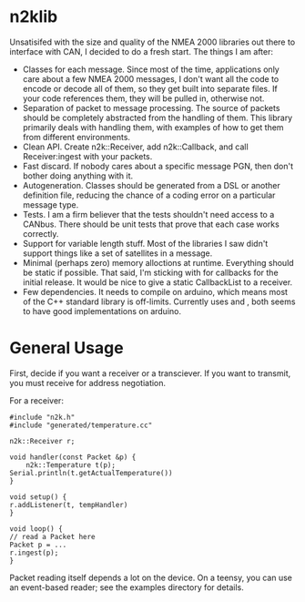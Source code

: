 # n2klib

Unsatisifed with the size and quality of the NMEA 2000
libraries out there to interface with CAN, I decided to
do a fresh start. The things I am after:

 - Classes for each message. Since most of the time,
   applications only care about a few NMEA 2000 messages,
   I don't want all the code to encode or decode all of
   them, so they get built into separate files. If your
   code references them, they will be pulled in, otherwise
   not.
 - Separation of packet to message processing. The source
   of packets should be completely abstracted from the
   handling of them. This library primarily deals with
   handling them, with examples of how to get them from
   different environments.
 - Clean API. Create n2k::Receiver, add n2k::Callback,
   and call Receiver:ingest with your packets.
 - Fast discard. If nobody cares about a specific message
   PGN, then don't bother doing anything with it.
 - Autogeneration. Classes should be generated from
   a DSL or another definition file, reducing the chance
   of a coding error on a particular message type.
 - Tests. I am a firm believer that the tests shouldn't
   need access to a CANbus. There should be unit tests
   that prove that each case works correctly.
 - Support for variable length stuff. Most of the libraries
   I saw didn't support things like a set of satellites
   in a message.
 - Minimal (perhaps zero) memory alloctions at runtime.
   Everything should be static if possible. That said,
   I'm sticking with <vector> for callbacks for the
   initial release. It would be nice to give a static
   CallbackList to a receiver.
 - Few dependencies. It needs to compile on arduino, which
   means most of the C++ standard library is off-limits.
   Currently uses <functional> and <vector>, both seems to
   have good implementations on arduino.

# General Usage

First, decide if you want a receiver or a transciever. If
you want to transmit, you must receive for address negotiation.

For a receiver:

    #include "n2k.h"
    #include "generated/temperature.cc"

    n2k::Receiver r;

    void handler(const Packet &p) {
        n2k::Temperature t(p);
	Serial.println(t.getActualTemperature())
    }

    void setup() {
	r.addListener(t, tempHandler)
    }

    void loop() {
	// read a Packet here
	Packet p = ...
	r.ingest(p);
    }

Packet reading itself depends a lot on the device. On a
teensy, you can use an event-based reader; see the examples
directory for details.


